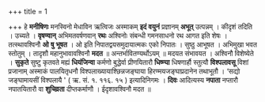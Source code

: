 +++
title = 1

+++
हे **मनीषिणः** मनस्विनो मेधाविन ऋत्विजः अस्माकम् **इदं** **वयुनं** प्रज्ञानम् **अभूत्** उत्पन्नम् । कीदृशं तदिति । उच्यते । **वृषण्वान्** अभिमतवर्षणवान् **रथः** अश्विनोः संबन्धी गमनसाधनो रथ आगत इति शेषः । तत्स्थावश्विनौ **ओ** **षु** **भूषत** । ओ इति निपातद्वयसमुदायात्मकः एको निपातः । सुष्ठु आभूषत । अभिमुखा भवत स्तोतुम् । तादृशौ महानुभावावश्विनौ **मदत** ॥ अन्तर्भावितण्यर्थोऽयम् ॥ मदयत संभावयत । अश्विनौ विशेष्येते । **सुकृते** सुष्टु कृतवते मह्यं **धियंजिन्वा** कर्मणो बुद्धेर्वा प्रीणयितारौ **धिष्ण्या** धिषणार्हौ स्तुत्यौ **विश्पलावसू** विशां प्रजानाम् अस्माकं पालयितृधनौ विश्पलाख्यायाश्छिन्नजङ्घाया हिरण्मयजङ्घाप्रदानेन तथाभूतौ । ‘सद्यो जङ्घामायसीं विश्पलायै ' ( ऋ. सं. १. ११६. १५ ) इत्यादिनिगमः । **दिवः** आदित्यस्य **नपाता** नप्तारौ नपातयितारौ वा **शुचिव्रता** दीप्तकर्माणौ । ईदृशावश्विनौ मदत ॥